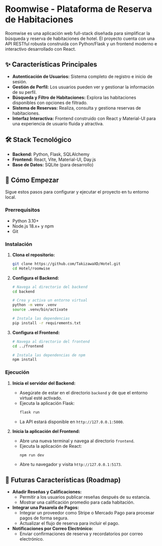 # Roomwise - Plataforma de Reserva de Habitaciones

Roomwise es una aplicación web full-stack diseñada para simplificar la búsqueda y reserva de habitaciones de hotel. El proyecto cuenta con una API RESTful robusta construida con Python/Flask y un frontend moderno e interactivo desarrollado con React.

## ✨ Características Principales

-   **Autenticación de Usuarios:** Sistema completo de registro e inicio de sesión.
-   **Gestión de Perfil:** Los usuarios pueden ver y gestionar la información de su perfil.
-   **Búsqueda y Filtro de Habitaciones:** Explora las habitaciones disponibles con opciones de filtrado.
-   **Sistema de Reservas:** Realiza, consulta y gestiona reservas de habitaciones.
-   **Interfaz Interactiva:** Frontend construido con React y Material-UI para una experiencia de usuario fluida y atractiva.

## 🛠️ Stack Tecnológico

-   **Backend:** Python, Flask, SQLAlchemy
-   **Frontend:** React, Vite, Material-UI, Day.js
-   **Base de Datos:** SQLite (para desarrollo)

## 🚀 Cómo Empezar

Sigue estos pasos para configurar y ejecutar el proyecto en tu entorno local.

### Prerrequisitos

-   Python 3.10+
-   Node.js 18.x+ y npm
-   Git

### Instalación

1.  **Clona el repositorio:**
    ```bash
    git clone https://github.com/TakizawaXD/Hotel.git
    cd Hotel/roomwise
    ```

2.  **Configura el Backend:**
    ```bash
    # Navega al directorio del backend
    cd backend

    # Crea y activa un entorno virtual
    python -m venv .venv
    source .venv/bin/activate

    # Instala las dependencias
    pip install -r requirements.txt
    ```

3.  **Configura el Frontend:**
    ```bash
    # Navega al directorio del frontend
    cd ../frontend

    # Instala las dependencias de npm
    npm install
    ```

### Ejecución

1.  **Inicia el servidor del Backend:**
    *   Asegúrate de estar en el directorio `backend` y de que el entorno virtual esté activado.
    *   Ejecuta la aplicación Flask:
        ```bash
        flask run
        ```
    *   La API estará disponible en `http://127.0.0.1:5000`.

2.  **Inicia la aplicación del Frontend:**
    *   Abre una nueva terminal y navega al directorio `frontend`.
    *   Ejecuta la aplicación de React:
        ```bash
        npm run dev
        ```
    *   Abre tu navegador y visita `http://127.0.0.1:5173`.

## 🔮 Futuras Características (Roadmap)

-   **Añadir Reseñas y Calificaciones:**
    -   Permitir a los usuarios publicar reseñas después de su estancia.
    -   Mostrar una calificación promedio para cada habitación.
-   **Integrar una Pasarela de Pagos:**
    -   Integrar un proveedor como Stripe o Mercado Pago para procesar pagos de forma segura.
    -   Actualizar el flujo de reserva para incluir el pago.
-   **Notificaciones por Correo Electrónico:**
    -   Enviar confirmaciones de reserva y recordatorios por correo electrónico.
